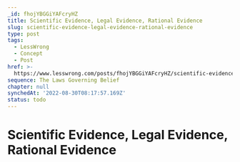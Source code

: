 ```yaml
---
_id: fhojYBGGiYAFcryHZ
title: Scientific Evidence, Legal Evidence, Rational Evidence
slug: scientific-evidence-legal-evidence-rational-evidence
type: post
tags:
  - LessWrong
  - Concept
  - Post
href: >-
  https://www.lesswrong.com/posts/fhojYBGGiYAFcryHZ/scientific-evidence-legal-evidence-rational-evidence
sequence: The Laws Governing Belief
chapter: null
synchedAt: '2022-08-30T08:17:57.169Z'
status: todo
---
```


# Scientific Evidence, Legal Evidence, Rational Evidence
